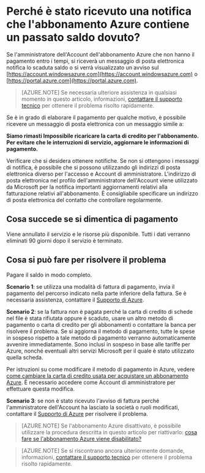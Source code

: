 <properties
    pageTitle="Perché è stato ricevuto una notifica che l'abbonamento Azure contiene un passato saldo dovuto | Microsoft Azure"
    description="Viene descritto come effettuare il pagamento, se l'abbonamento Azure contiene un passato scadenza saldo"
    services=""
    documentationCenter=""
    authors="genlin"
    manager="mbaldwin"
    editor=""
    tags="billing"
    />

<tags
    ms.service="billing"
    ms.workload="na"
    ms.tgt_pltfrm="na"
    ms.devlang="na"
    ms.topic="article"
    ms.date="10/18/2016"
    ms.author="genli"/>

# <a name="why-have-you-received-a-notification-that-your-azure-subscription-has-a-past-due-balance"></a>Perché è stato ricevuto una notifica che l'abbonamento Azure contiene un passato saldo dovuto?
Se l'amministratore dell'Account dell'abbonamento Azure che non hanno il pagamento entro i tempi, si riceverà un messaggio di posta elettronica notifica lo scaduta saldo o si verrà visualizzato un avviso sul [https://account.windowsazure.com](https://account.windowsazure.com) o [https://portal.azure.com](https://portal.azure.com).

> [AZURE.NOTE] Se necessaria ulteriore assistenza in qualsiasi momento in questo articolo, informazioni, [contattare il supporto tecnico](https://portal.azure.com/?#blade/Microsoft_Azure_Support/HelpAndSupportBlade) per ottenere il problema risolto rapidamente.

Se è in grado di elaborare il pagamento per qualche motivo, è possibile ricevere un messaggio di posta elettronica con un messaggio simile a:

**Siamo rimasti Impossibile ricaricare la carta di credito per l'abbonamento. Per evitare che le interruzioni di servizio, aggiornare le informazioni di pagamento.**

Verificare che si desidera ottenere notifiche. Se non si ottengono i messaggi di notifica, è possibile che si possono utilizzando gli indirizzi di posta elettronica diverso per l'accesso e Account di amministratore. L'indirizzo di posta elettronica nel profilo dell'amministratore dell'Account viene utilizzato da Microsoft per la notifica importanti aggiornamenti relativi alla fatturazione relativi all'abbonamento. È consigliabile specificare un indirizzo di posta elettronica del contatto che controllare regolarmente.

## <a name="what-will-happen-if-you-forget-to-pay"></a>Cosa succede se si dimentica di pagamento
Viene annullato il servizio e le risorse più disponibile. Tutti i dati verranno eliminati 90 giorni dopo il servizio è terminato.

## <a name="what-can-you-do-to-resolve-the-issue"></a>Cosa si può fare per risolvere il problema

Pagare il saldo in modo completo.

**Scenario 1**: se utilizza una modalità di fattura di pagamento, invia il pagamento del percorso indicato nella parte inferiore della fattura. Se è necessaria assistenza, contattare il [Supporto di Azure](https://portal.azure.com/#blade/Microsoft_Azure_Support/HelpAndSupportBlade).

**Scenario 2**: se la fattura non è pagata perché la carta di credito di schede nel file è stata rifiutata oppure è scaduto, usare un altro metodo di pagamento o carta di credito per gli abbonamenti o contattare la banca per risolvere il problema. Se si aggiorna il metodo di pagamento, tutte le spese in sospeso rispetto a tale metodo di pagamento verranno automaticamente avvenire immediatamente. Sono inclusi in sospeso in base alle tariffe per Azure, nonché eventuali altri servizi Microsoft per il quale è stato utilizzato quella scheda.

Per istruzioni su come modificare il metodo di pagamento in Azure, vedere [come cambiare la carta di credito usata per acquistare un abbonamento Azure](./billing-how-to-change-credit-card.md). È necessario accedere come Account di amministratore per effettuare questa modifica.


**Scenario 3**: se non è stato ricevuto l'avviso di fattura perché l'amministratore dell'Account ha lasciato la società o ruoli modificati, contattare il [Supporto di Azure](https://portal.azure.com/#blade/Microsoft_Azure_Support/HelpAndSupportBlade) per risolvere il problema.

> [AZURE.NOTE] Se l'abbonamento Azure disattivato, è possibile utilizzare la procedura descritta in questo articolo per riattivarlo: [cosa fare se l'abbonamento Azure viene disabilitato?](billing-subscription-become-disable.md)

> [AZURE.NOTE] Se si riscontrano ancora ulteriormente domande, informazioni, [contattare il supporto tecnico](https://portal.azure.com/?#blade/Microsoft_Azure_Support/HelpAndSupportBlade) per ottenere il problema risolto rapidamente.
